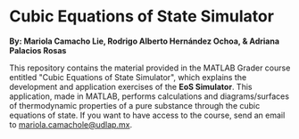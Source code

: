 # Cubic Equations of State Simulator

**By: Mariola Camacho Lie, Rodrigo Alberto Hernández Ochoa, & Adriana Palacios Rosas**

This repository contains the material provided in the MATLAB Grader course entitled "Cubic Equations of State Simulator", which explains the development and application exercises of the **EoS Simulator**. This application, made in MATLAB, performs calculations and diagrams/surfaces of thermodynamic properties of a pure substance through the cubic equations of state. If you want to have access to the course, send an email to mariola.camachole@udlap.mx.
